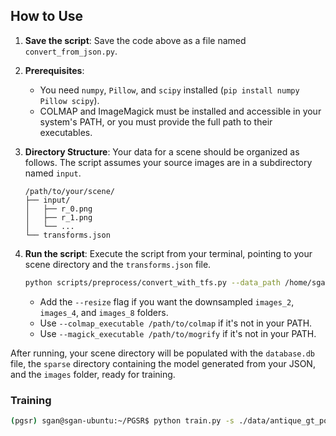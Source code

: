 ## How to Use

1.  **Save the script**: Save the code above as a file named `convert_from_json.py`.

2.  **Prerequisites**:

      * You need `numpy`, `Pillow`, and `scipy` installed (`pip install numpy Pillow scipy`).
      * COLMAP and ImageMagick must be installed and accessible in your system's PATH, or you must provide the full path to their executables.

3.  **Directory Structure**: Your data for a scene should be organized as follows. The script assumes your source images are in a subdirectory named `input`.

    ```
    /path/to/your/scene/
    ├── input/
    │   ├── r_0.png
    │   ├── r_1.png
    │   └── ...
    └── transforms.json
    ```

4.  **Run the script**: Execute the script from your terminal, pointing to your scene directory and the `transforms.json` file.

    ```bash
    python scripts/preprocess/convert_with_tfs.py --data_path /home/sgan/PGSR/data/antique_gt_pose_10/scene --transforms_json /home/sgan/PGSR/data/antique_gt_pose_10/scene/transforms.json --resize
    ```

      * Add the `--resize` flag if you want the downsampled `images_2`, `images_4`, and `images_8` folders.
      * Use `--colmap_executable /path/to/colmap` if it's not in your PATH.
      * Use `--magick_executable /path/to/mogrify` if it's not in your PATH.

After running, your scene directory will be populated with the `database.db` file, the `sparse` directory containing the model generated from your JSON, and the `images` folder, ready for training.


### Training
```bash
(pgsr) sgan@sgan-ubuntu:~/PGSR$ python train.py -s ./data/antique_gt_pose/scene_4 -m .data/all_output/imgs_4_test --max_abs_split_points 0 --opacity_cull_threshold 0.05
```